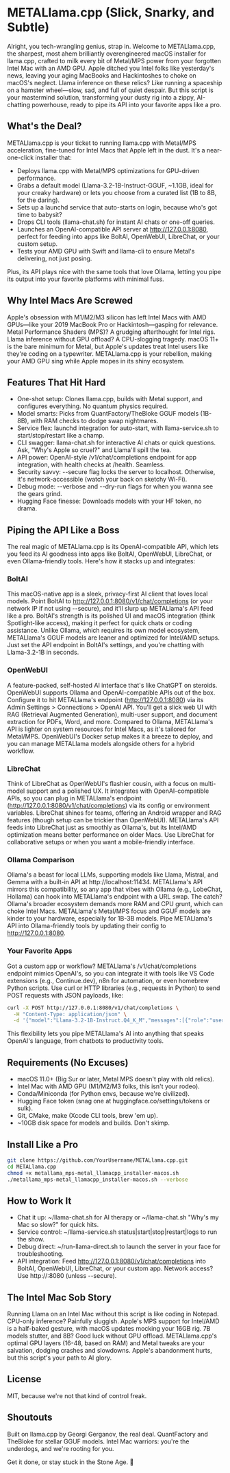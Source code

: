 # METALlama.cpp (Slick, Snarky, and Subtle)

Alright, you tech-wrangling genius, strap in. Welcome to METALlama.cpp, the sharpest, most ahem brilliantly overengineered macOS installer for llama.cpp, crafted to milk every bit of Metal/MPS power from your forgotten Intel Mac with an AMD GPU. Apple ditched you Intel folks like yesterday's news, leaving your aging MacBooks and Hackintoshes to choke on macOS's neglect. Llama inference on these relics? Like running a spaceship on a hamster wheel—slow, sad, and full of quiet despair. But this script is your mastermind solution, transforming your dusty rig into a zippy, AI-chatting powerhouse, ready to pipe its API into your favorite apps like a pro.

## What's the Deal?

METALlama.cpp is your ticket to running llama.cpp with Metal/MPS acceleration, fine-tuned for Intel Macs that Apple left in the dust. It's a near-one-click installer that:

- Deploys llama.cpp with Metal/MPS optimizations for GPU-driven performance.
- Grabs a default model (Llama-3.2-1B-Instruct-GGUF, ~1.1GB, ideal for your creaky hardware) or lets you choose from a curated list (1B to 8B, for the daring).
- Sets up a launchd service that auto-starts on login, because who's got time to babysit?
- Drops CLI tools (llama-chat.sh) for instant AI chats or one-off queries.
- Launches an OpenAI-compatible API server at http://127.0.0.1:8080, perfect for feeding into apps like BoltAI, OpenWebUI, LibreChat, or your custom setup.
- Tests your AMD GPU with Swift and llama-cli to ensure Metal's delivering, not just posing.

Plus, its API plays nice with the same tools that love Ollama, letting you pipe its output into your favorite platforms with minimal fuss.

## Why Intel Macs Are Screwed

Apple's obsession with M1/M2/M3 silicon has left Intel Macs with AMD GPUs—like your 2019 MacBook Pro or Hackintosh—gasping for relevance. Metal Performance Shaders (MPS)? A grudging afterthought for Intel rigs. Llama inference without GPU offload? A CPU-slogging tragedy. macOS 11+ is the bare minimum for Metal, but Apple's updates treat Intel users like they're coding on a typewriter. METALlama.cpp is your rebellion, making your AMD GPU sing while Apple mopes in its shiny ecosystem.

## Features That Hit Hard

- One-shot setup: Clones llama.cpp, builds with Metal support, and configures everything. No quantum physics required.
- Model smarts: Picks from QuantFactory/TheBloke GGUF models (1B-8B), with RAM checks to dodge swap nightmares.
- Service flex: launchd integration for auto-start, with llama-service.sh to start/stop/restart like a champ.
- CLI swagger: llama-chat.sh for interactive AI chats or quick questions. Ask, "Why's Apple so cruel?" and Llama'll spill the tea.
- API power: OpenAI-style /v1/chat/completions endpoint for app integration, with health checks at /health. Seamless.
- Security savvy: --secure flag locks the server to localhost. Otherwise, it's network-accessible (watch your back on sketchy Wi-Fi).
- Debug mode: --verbose and --dry-run flags for when you wanna see the gears grind.
- Hugging Face finesse: Downloads models with your HF token, no drama.

## Piping the API Like a Boss

The real magic of METALlama.cpp is its OpenAI-compatible API, which lets you feed its AI goodness into apps like BoltAI, OpenWebUI, LibreChat, or even Ollama-friendly tools. Here's how it stacks up and integrates:

### BoltAI
This macOS-native app is a sleek, privacy-first AI client that loves local models. Point BoltAI to http://127.0.0.1:8080/v1/chat/completions (or your network IP if not using --secure), and it'll slurp up METALlama's API feed like a pro. BoltAI's strength is its polished UI and macOS integration (think Spotlight-like access), making it perfect for quick chats or coding assistance. Unlike Ollama, which requires its own model ecosystem, METALlama's GGUF models are leaner and optimized for Intel/AMD setups. Just set the API endpoint in BoltAI's settings, and you're chatting with Llama-3.2-1B in seconds.

### OpenWebUI
A feature-packed, self-hosted AI interface that's like ChatGPT on steroids. OpenWebUI supports Ollama and OpenAI-compatible APIs out of the box. Configure it to hit METALlama's endpoint (http://127.0.0.1:8080) via its Admin Settings > Connections > OpenAI API. You'll get a slick web UI with RAG (Retrieval Augmented Generation), multi-user support, and document extraction for PDFs, Word, and more. Compared to Ollama, METALlama's API is lighter on system resources for Intel Macs, as it's tailored for Metal/MPS. OpenWebUI's Docker setup makes it a breeze to deploy, and you can manage METALlama models alongside others for a hybrid workflow.

### LibreChat
Think of LibreChat as OpenWebUI's flashier cousin, with a focus on multi-model support and a polished UX. It integrates with OpenAI-compatible APIs, so you can plug in METALlama's endpoint (http://127.0.0.1:8080/v1/chat/completions) via its config or environment variables. LibreChat shines for teams, offering an Android wrapper and RAG features (though setup can be trickier than OpenWebUI). METALlama's API feeds into LibreChat just as smoothly as Ollama's, but its Intel/AMD optimization means better performance on older Macs. Use LibreChat for collaborative setups or when you want a mobile-friendly interface.

### Ollama Comparison
Ollama's a beast for local LLMs, supporting models like Llama, Mistral, and Gemma with a built-in API at http://localhost:11434. METALlama's API mirrors this compatibility, so any app that vibes with Ollama (e.g., LobeChat, Hollama) can hook into METALlama's endpoint with a URL swap. The catch? Ollama's broader ecosystem demands more RAM and CPU grunt, which can choke Intel Macs. METALlama's Metal/MPS focus and GGUF models are kinder to your hardware, especially for 1B-3B models. Pipe METALlama's API into Ollama-friendly tools by updating their config to http://127.0.0.1:8080.

### Your Favorite Apps
Got a custom app or workflow? METALlama's /v1/chat/completions endpoint mimics OpenAI's, so you can integrate it with tools like VS Code extensions (e.g., Continue.dev), n8n for automation, or even homebrew Python scripts. Use curl or HTTP libraries (e.g., requests in Python) to send POST requests with JSON payloads, like:

```bash
curl -X POST http://127.0.0.1:8080/v1/chat/completions \
  -H "Content-Type: application/json" \
  -d '{"model":"Llama-3.2-1B-Instruct.Q4_K_M","messages":[{"role":"user","content":"Fix my code"}]}'
```

This flexibility lets you pipe METALlama's AI into anything that speaks OpenAI's language, from chatbots to productivity tools.

## Requirements (No Excuses)

- macOS 11.0+ (Big Sur or later, Metal MPS doesn't play with old relics).
- Intel Mac with AMD GPU (M1/M2/M3 folks, this isn't your rodeo).
- Conda/Miniconda (for Python envs, because we're civilized).
- Hugging Face token (snag one at huggingface.co/settings/tokens or sulk).
- Git, CMake, make (Xcode CLI tools, brew 'em up).
- ~10GB disk space for models and builds. Don't skimp.

## Install Like a Pro

```bash
git clone https://github.com/YourUsername/METALlama.cpp.git
cd METALlama.cpp
chmod +x metallama_mps-metal_llamacpp_installer-macos.sh
./metallama_mps-metal_llamacpp_installer-macos.sh --verbose
```

## How to Work It

- Chat it up: ~/llama-chat.sh for AI therapy or ~/llama-chat.sh "Why's my Mac so slow?" for quick hits.
- Service control: ~/llama-service.sh status|start|stop|restart|logs to run the show.
- Debug direct: ~/run-llama-direct.sh to launch the server in your face for troubleshooting.
- API integration: Feed http://127.0.0.1:8080/v1/chat/completions into BoltAI, OpenWebUI, LibreChat, or your custom app. Network access? Use http://<your-ip>:8080 (unless --secure).

## The Intel Mac Sob Story

Running Llama on an Intel Mac without this script is like coding in Notepad. CPU-only inference? Painfully sluggish. Apple's MPS support for Intel/AMD is a half-baked gesture, with macOS updates mocking your 16GB rig. 7B models stutter, and 8B? Good luck without GPU offload. METALlama.cpp's optimal GPU layers (16-48, based on RAM) and Metal tweaks are your salvation, dodging crashes and slowdowns. Apple's abandonment hurts, but this script's your path to AI glory.

## License

MIT, because we're not that kind of control freak.

## Shoutouts

Built on llama.cpp by Georgi Gerganov, the real deal. QuantFactory and TheBloke for stellar GGUF models. Intel Mac warriors: you're the underdogs, and we're rooting for you.

Get it done, or stay stuck in the Stone Age. 🚀
